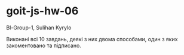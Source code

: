 # goit-js-hw-06

Bl-Group-1, Sulihan Kyrylo

Виконані всі 10 завдань, деякі з них двома способами, один з яких закоментовано та підписано.
